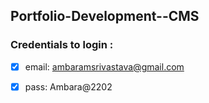 ## Portfolio-Development--CMS

### Credentials to login : 
-[x] email: ambaramsrivastava@gmail.com
-[x] pass: Ambara@2202


